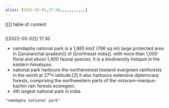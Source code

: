 ```yaml
---
alias: [2022-05-02,17:30,,,,,,,,,,,]
---
```

[[]]
table of content
```toc
```

[[2022-05-02]] 17:30
- namdapha national park is a 1,985 km2 (766 sq mi) large protected area in [[arunanchal pradesh]] of [[northeast india]]. with more than 1,000 floral and about 1,400 faunal species, it is a biodiversity hotspot in the eastern himalayas.
- national park harbours the northernmost lowland evergreen rainforests in the world at 27°n latitude.[2] it also harbours extensive dipterocarp forests, comprising the northwestern parts of the mizoram-manipur-kachin rain forests ecoregion.
- 4th largest national park in india.
```query
"namdapha national park"
```
